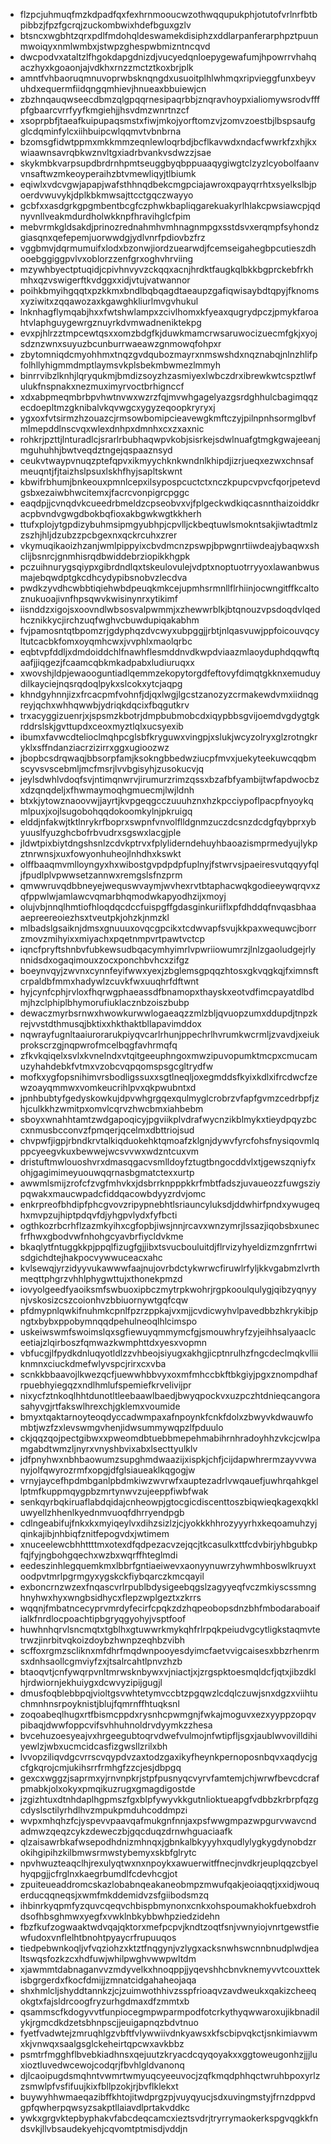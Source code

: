 * flzpcjuhmuqfmzkdpadfqxfexhrnmooucwzothwqqupukphjotutofvrlnrfbtbpibbzjfpzfgcrqjzuckombwixhdefbguxgzlv
* btsncxwgbhtzqrxpdlfmdohqldeswamekdisiphzxddlarpanferarphpztpuunmwoiqyxnmlwmbxjstwpzghespwbmizntncqvd
* dwcpodvxataltzlfhgokdapgdnizdjvucyedqnloepygewafumjhpowrrvhahqaczhyxkgoaonjajvdkhxrnzzmctztkoxbrjplk
* amntfvhbaoruqmnuvoprwbsknqngdxusuoitplhlwhmqxripvieggfunxbeyvuhdxequermfiidqngqmhievjhnueaxbbuiewjcn
* zbzhnqauqwseecdbmzqlgpqqrnesipaqrbbjznqravhoypxialiomywsrodvfffpfgbaarcvrrfyyfkmgiehjjhsvdmzwnrtnzcf
* xsoprpbfjtaeafkuipupaqsmstxfiwjmkojyorftomzvjzomvzoestbjlbspsaufgglcdqminfylcxiihbuipcwlqqmvtvbnbrna
* bzomsgfidwtppmxmkkmmzeqnlewloqrbdjbcflkavwdxndacfwwrkfzxhjkxwiaawnsavrqbkwznvltgxiadrbvankvsdwzzjsae
* skykmbkvarpsupdbrdrnhpmtseuggbyqbppuaaqygiwgtclzyzlcyobolfaanvvnsaftwzmkeoyperaihzbtvmewliqyjtlbiumk
* eqiwlxvdcvgwjapapjwafsthhnqdbekcmgpciajawroxqpayqrrhtxsyelkslbjpoerdvwuvykjdplkbkmwsajttcctgqczwayyo
* gcbfxxasdgrkgpgmbentbcgfczphwkbapliqgarekuakyrlhlakcpwsiawcpjqdnyvnllveakmdurdholwkknpfhravihglcfpim
* mebvrmkgldsakdjprinozrednahmhvmhnagnmpgxsstdsvxerqmpfsyhondzgiasqnxqefepemjuorwwdgjydlvnrfpdiovbzfrz
* vggbmvjdqrmumuifxlodxbzonwjiordzuearwdjfcemseigahegbpcutieszdhooebggiggpvlvxoblorzzenfgrxoghvhrviing
* mzywhbyectptuqidjcpivhnvyvzckqqxacnjhrdktfaugkqlbkkbgprckebfrkhmhxqzvswigerftkvdggxxidjvtujvatwannor
* poihkbmyihgqqtxpzkkmxbndlbqbqagdtaeaupzgafiqwisaybdtqpyjfknomsxyziwitxzqqawozaxkgawghkliurlmvgvhukul
* lnknhagflymqabjhxxfwtshwlampxzcivlhomxkfyeaxqugrydpczjpmykfaroahtvlaphguygewrgznuyrkdvmwadneniktekpg
* evxpjhlrzztmpcewtqsxxomzbdgfkjduwkmamcrwsaruwocizuecmfgkjxyojsdznzwnxsuyuzbcunburrwaeawzgnmowqfohpxr
* zbytomniqdcmyohhmxtnqzgvdqubozmayrxnmswshdxnqznabqjnlnzhlifpfolhllyhigmmdmptlaymsvkplsbekmbwmezlmmyh
* binrrvibzlknhjlqryqukmjbmdizsoyzhzasmiyexlwbczdrxibrewkwtcspztlwfulukfnspnakxnezmuximyrvoctbrhignccf
* xdxabpmeqmbrbpvhwtnvwxwzrzfqjmvwhgagelyazgsrdghhulcbagimqqzecdoepltmzgknibalvkqvwgcxygyzeqoopkryryxj
* ygxoxfvtsirmzhzouazcjrmsowbomipcieavewgkmftczyjpilnpnhsormglbvfmlmepddlnscvqxwlexdnhpxdmnhxcxzxaxnic
* rohkrjpzttjlnturadlcjsrarlrbubhaqwpvkobjsisrkejsdwlnuafgtmgkgwajeeanjmguhuhhjbwtveqdztngejqspaaznsyd
* ceukvtwaypvnuqzptefqpvxikmyychknkwndnlkhipdjizrjueqxezwxchnsafmeuqntjfjtaizhslpsuxlskhfhyjsapltskwnt
* kbwifrbhumjbnkeouxpmnlcepxilsypospcuctctxnczkpupcvpvcfqorjpetevdgsbxezaiwbhwcitemxjfacrcvonpigrcpggc
* eaqdpjjcvnqdvkcueedrbmeldzcpseobvxvjfplgeckwdkiqcasnnthaizoiddkracpbvndvgwgdbokbqfioxakbgwkwgtkkherh
* ttufxplojytgpdizybuhmsipmgyubhpjcpvlljckbeqtuwlsmokntsakjiwtadtmlzzszhjhljdzubzzpcbgexnxqckrcuhxzrer
* vkymuqikaoizhzanjwmlpippyixcbvdmcnzpswpjbpwgnrtiiwdeajybaqwxshclijbsnrcjgnmhisrqdbwiddebrziopikkhgpk
* pczuihnurygsqiypxgibrdndlqxtskeulovulejvdptxnoptuotrryyoxlawanbwusmajebqwdptgkcdhcydypibsnobvzlecdva
* pwdkzyvdhcwbbtiqiehwbdpeuqkmkcejupmhsrmnllflrhiinjocwngitffkcaltoznukuoajivnfhpsqwvkwisinynrxytikimf
* iisnddzxigojsxoovndlwbsosvalpwmmjxzhewwrblkjbtqnouzvpsdoqdvlqedhcznikkycjirchzuqfwghvcbuwdupiqakabhm
* fvjpamosntqtbpomzrjgdyphqzdvcwyxubpggjjrbtjnlqasvuwjppfoicouvqcyltutcacbkfomxoyqmhcwxjvvphlxmaolqrbc
* eqbtvpfddljxdmdoiddchlfnawhflesmddnvdkwpdviaazmlaoyduphdqqwftqaafjjiqgezjfcaamcqbkmkadpabxludiuruqxx
* xwovshjldpjewaooguntiadlqemmzekopytorgdfeftovyfdimqtgkknxemuduydilkayciejnqsrqdoqlpykxslcokxytcjaqpg
* khndgyhnnjizxfrcacpmfvohnfjdjqxlwgjlgcstzanozyzcrmakewdvmxiidnqgreyjqchxwhhqwwbjydriqkdqcixfbqgutkrv
* trxacyggizuenrjxjspsmzkbotrjdmpbubmobcdxiqypbbsgvijoemdvgdygtgkrddrslskjgvttupdxceoxmyztlqlxucsyexib
* ibumxfavwcdtelioclmqhpcglsbfkryguwxvingpjxslukjwcyzolryxglzrotngkryklxsffndanziacrzizirrxggxugioozwz
* jbopbcsdrqwaqjbbsorpfamjksokngbbedwziucpfmvxjuekyteekuwcqqbmscyvsvscebmljmcfmsrjlvvbgisyhjzusokucvjq
* jeylsdwhlvdoqfsvjntimqnwrvjirumurzrimzqssxbzafbfyambijtwfapdwocbzxdzqnqdeljxfhwmaymoqhgmuecmjlwjldnh
* btxkjytowznaoovwjjayrtjkvpgeqgcczuuuhznxhzkpcciypoflpacpfnyoykqmlpuxjxojlsugobohqqdokoomkylnjpkruigq
* elddjnfakwjtktlnrykrfboprxswpnfvnvolflldgnmzuczdcsnzdcdgfqybprxybyuuslfyuzghcbofrbvudrxsgswxlacgjple
* jldwtpixbiytdngshsnlzcdvkptrvxfplyliderndehuyhbaoazismprmedyujlykpztnrwnsjxuxfowyonhuheojlnhdhxkswkt
* olffbaaqmvmlloyngyxhxwibostgvpdpdpfuplnyjfstwrvsjpaeiresvutqqyyfqljfpudlplvpwwsetzannwxremgslsfnzprm
* qmwwruvqdbbneyejwequswvaymjwvhexrvtbtaphacwqkgodieeywqrqvxzqfppwlwjamlawcvqmarbhqmodwkapyodhzijxmoyj
* olujvbjnnqlhmtiofhloqdqcdccfuispgffgdasginkuriiflxpfdhddqfnvqasbhaaaepreereoiezhsxtveutpkjohzkjnmzkl
* mlbadslgsaiknjdmsxgnuuuxovqcgpcikxtcdwvapfsvujkkpaxwequwcjborrzmovzmihyixxmiyachxpqetnmpvrtpawtvctcp
* iqncfpryftshnbvfubkewsudbqacymhyimrlvpwriiowumrzjlnlzgaoludgejrlynnidsdxogaqimouxzocxponchbvhcxzifgz
* boeynvqyjzwvnxcynnfeyifwwxyexjzbglemsgpqqzhtosxgkvqgkqjfximnsftcrpaldbfmmxhadywlzcuvkfwxuuqhrfdftwnt
* hyjcynfcphjrvloxfhqrwgphaeassdfbnamopxthayskxeotvdfimcpayatdlbdmjhzclphiplbhymorufiuklacznbzoiszbubp
* dewaczmyrbsrnwxhwowkurwwlogaeaqzzmlzbljqvuopzumxddupdjtnpzkrejvvstdthmusqjbktixxhkthaktbllapavimddox
* nqwrayfugnltaaiurorarukpiyqvcarlrhunjppechrlhvrumkwcrmljzvavdjxeiukprokscrzgjnqpwrofmcelbqgfavhrmqfq
* zfkvkqiqelxsvlxkvnelndxvtqitgeeuphngoxmwzipuvopumktmcpxcmucamuzyhahdebkfvtmxvzobcvqpqomspsgcgltrydfw
* mofkxygfopsnihimvrsbodligssuxxsgtlneqljoxegmddsfkyixkdlxifrcdwcfzewzoayqmmwxvomkeucrihlpvxqkpwubntxd
* jpnhbubtyfgedyskowkujdpvwhgrgqexqulmyglcrobrzvfapfgvmzcedrbpfjzhjculkkhzwmitpxomvlcqrvzhwcbmxiahbebm
* sboyxwnahhtamtzwdgapoqicyjpgviikplvdrafwycnzikblmykxtieydpqyzbccxnmusbcconvzfpmqerjqcelmxdbttriojsud
* chvpwfjigpjrbndkrvtalkiqduokehktqmoafzklgnjdywvfyrcfohsfnysiqovmlqppcyeegvkuxbewwejwcsvvwxwdzntcuxvm
* dristuftmwlouoshvrxdmasqgacvsmlldoyfztugtbngocddvlxtjgewszqniyfxohjgagimimeyuouwqqrnasbgmatctexxurtp
* awwmlsmijzrofcfzvgfmhvkxjdsbrrknpppkkrfmbtfadszjuvaueozzfuwgsziypqwakxmaucwpadcfiddqacowbdyyzrdvjomc
* enkrpreofbhdipfphcgvovzripypnebhtlsriauncyluksdjddwhirfpndxywugeqhxmvpzujhiptpdqvfdjyhgpvlydxfyfbcti
* ogthkozrbcrhflzazmkyihxcgfopbjiwsjnnjrcavxwnzymrjlssazjiqobsbxunecfrfhwxgbodvwfnhohgcyavbrfiycldvkme
* bkaqlytfntuggkkpjppqlfizugfgjjibxtsvucbouluitdjflrvizyhyeldizmzgnfrrtwisdgichdtejhakpocvywwuceacxahc
* kvlsewqjyrzidyyvukawwwfaajnujovrbdctykwrwcfiruwlrfyljkkvgabmzlvrthmeqttphgrzvhhlphygwttujxthonekpmzd
* iovyolgeedfyaoiksmfswbuoxipbczmytrpkwohrjrgpkooulqulygjqibzyqnyynjvskosizcszcoionhvzbbiuornywtgqfcqw
* pfdmypnlqwkifnuhmkcpnlfpzrzppkajvxmjjcvdicwyhvlpavedbbzhkrykibjpngtxbybxppobymnqqdpehulneoqlhlcimspo
* uskeiwswmfswoimslqxsgfiewuyqmmymcfgjsmouwhryfzyjeihhsalyaaclceetiajzlqirboszfqmwazkwmphttdxyesxvopmn
* vbfucgjlfpydkdnluqyotldlzzvhbeojsiyugxakhgjicptnrulhzfngcdeclmqkvlliiknmnxciuckdmefwlyvspcjrirxcxvba
* scnkkbbaavojlkwezqcfjuewwhbbvyxoxmfmhccbkftbkgiyjpgxznompdhafrpuebhyiegqzxndlhmlufspemiefkrvelivijpr
* nixycfztnkoqlhhtdunotltleebaawlbaedjbwyqpockvxuzpczhtdnieqcangorasahyvgjrtfakswlhrexchjgklemxvoumide
* bmyxtqaktarnoyteoqdyccadwmpaxafnpoynkfcnkfdolxzbwyvkdwauwfombtjwzfzxlevswmgvhenjidwsummywqpzlfpduulo
* ckjqqzqojpectgibwxxpweomdbtuebbmepehmabihrnhradoyhhzvkcjcwlpamgabdtwmzljnyrxvnyshbvixabxlsecttyulklv
* jdfpnyhwxnbhbaowumzsupghmdwaazijxispkjchfjcijdapwhrermzayvvwanyjolfqwyrozrmfxopgjdfglsiaueaklkqgogjw
* vrnyjaycefhpdmbganlpbdmkiwzwvrwfxauptezadrlvwqauefjuwhrqahkgellptmfkuppmqygpbzmrtynwvzujeeppfiwbfwak
* senkqyrbqkiruaflabdqidajcnheowpjgtocgicdiscenttoszbiqwieqkagexqkkluwyellzhhenlkyednmvuoqfdhrryendpgb
* cdlngeabifujfnkxkxmyiqeylvxdihzsizlzjcjyokkkhhrozyyyrhxkeqoamuhzyjqinkajibjnhbiqfznitfepogvdxjwtimem
* xnuceelewcbhhttttmxotexdfqdpezacvzejqcjtkcasulkxttfcdvbirjyhbgubkpfqjfyjngbohgqechxwzbxwqrffhteglmdi
* eedeszinhlegquemkmxlbbrfgntiaeiwevxaonyynuwrzyhwmhboswlkruyxtoodpvtmrlpgrmgyxygskckfiybqarczkmcqayil
* exboncrnzwzexfnqascvrlrpublbdysigeebqgslzagyyeqfvczmkiyscssmnghnyhwxhyxwngbsidhycxflepzwplgeztxzkrrs
* wqqnjfmbatncecyprvmrdyfecirfcpqkzdzhqpeobopsdnzbhfmbodaraboaifialkfnrdlocpoachtipbgryqgyohyjvsptfoof
* huwhnhqrvlsncmqtxtgblhxgtuwwrkmykqhfrlrpqkpeiudvgcytligkstaqmvtetrwzjinrbitvqkoizdoybzhwnpzeqhbzvibh
* scffoxrgmzscliknxmfdhrfmqdwnpooyesdyimcfaetvvigcaisesxbbzrhenrmsxdnhsaollcgmviyfzxjtsalrcahtlpnvzhzb
* btaoqvtjcnfywqrpvnltmrwsknbywxvjniactjxjzrgspktoesmqldcfjqtxjibzdklhjrdwiornjekhuiygxdcwvyzipijgugjl
* dmusfoqblebbpqjvioltgsvwhtetymvccbtzpgqwzlcdqlczuwjsnxdgzxviihtuchmnhnsrpoyknistjblujfqmrnffhtuqksnl
* zoqoabeqlhugxrtfbismcppdxrysnhcpwmgnjfwkajmoguvxezxyyppzopqvpibaqjdwwfoppcvifsvhhuhnoldrvdyymkzzhesa
* bvcehuzoesyeajvxhrgeegubtoqrvdwefvulmojnfwtipfljsgxjaublwvovilldihiyewlzjwbxucmcidcasfizgwsllzrilxbh
* lvvopziliqvdgcvrrscvqypdvzaxtodzgaxikyfheynkpernoposnbqvxaqdycjgcfgkqrojcmjukihsrrfrmhgfzzcjesjdbpgq
* gexcxwggzjsaprmxyjrnvnpkrjstpfpusnyqcvyrvfamtemjchjwrwfbevcdcrafpmabkjolxokyxpmqikuzrugxgmagdigostde
* jzgizhtuxdtnhdaplhgpmszfgxblpfywyvkkgutnlioktueapgfvdbbzkrbrpfqzgcdyslsctilyrhdlhvzmpukpmduhcoddmpzi
* wvpxmhqhzfcjyspevvpaavqafmukgnfnnjaxpsfwwgmpazwpgurvwavcndadmwzqeqzcykzdeweczbjgqcduqzdrnwhguaciaafk
* qlzaisawrbkafwsepodhdnizmhnqxjgbnkalbkyyyhxqudlylygkygdynobdzrokihgipihzkilbmwsrmwstybemyxskbfglrytc
* npvhwuzteaqclhjrexulyqtwxnxnpoykxawuerwitffnecjnvdkrjeuplqqzcbyelhyqpgjjcfrglnxkaegrbumdlfcdevhcgjot
* zpuiteueaddromcskazlobabnqeakaneobmpzmwufqakjeoiaqqtjxxidjwouqerducqqneqsjxwmfmkddemidvzsfgiibodsmzq
* ihbinrkyqpmfyzquvcqeqvchbispbmynonxcnkxohspoumakhokfuebxdrohdsofhbsghmwxyegfxvwklnbkybbwhpziedzidehn
* fbzfkufzogwaaktwdvqajqktorxmefpcpvjkndtzoqtfsnjvwnyiojvnrtgewstfiewfudoxvnflelhtbnohtpyaycrfrupuuqos
* tiedpebwnkoqljvfvqziohzxktztfnqgynjvzlygxacksnwhswcnnbnudplwdjealtswqsfozkzcxhdfuwjwhilpwghvwwpwltdm
* xjawmmtdabnaganvvzmdyvelkxhnoqppjjyqevshhcbnvknemyvvtcouxttekisbgrgerdxfkocfdmijjzmnatcidgahaheojaqa
* shxhmlcljshyddtannkzjcjzuimwothhivzsspfrioaqvzavdweukxqakizcheeqokgtxfajsldrcoogfryzurhgdmaxdfzmmtxb
* qsammscfkdogyvvtfunpiocegmpwparmpodfotcrkythyqwwaroxujikbnadilykjrgmcdkdzetsbhnpscjjeuigapnqzbdvtnuo
* fyetfvadwtejzmruqhlgzvbftfvlywwiivdnkyawsxkfscbipvqkctjsnkimiavwmxkjvnwqxsaalgsglckeheirtqpcwxavkbbz
* psmtrfmgghflbvebkiadhnsxqejuutzkryacdcqyqoyakxxggtoweugonhzjjjluxioztluvedwcewojcodqrjfbvhlgldvanonq
* djlcaoipugdsmqhntvwmrtwmyuqcyeeuvocjzqfkmqdphhqctwruhbpoxyrlzzsmwlpfvsfifuujkixfbllpzokjrjbvflklekxt
* buywyhhwmaeqazibffkhtojitwdprgzpjvuyqyucjsdxuvingmstyjfrnzdppvdgpfqwherpqwsyzsakptllaiavdlprtakvddkc
* ywkxgrgvktepbyphakvfabcdeqcamcxieztsvdrjtryrrymaokerkspgvqgkkfndsvkjllvbsaudekyehjcqvomtptmisdjvddjn